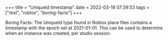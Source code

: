 +++
title = "UniqueId timestamp"
date = 2022-03-18 07:39:53
tags = ["rbxl", "roblox", "boring-facts"]
+++

Boring Facts: The UniqueId type found in Roblox place files contains a timestamp
with the epoch set at 2021-01-01. This can be used to determine when an instance
was created, per studio session.
